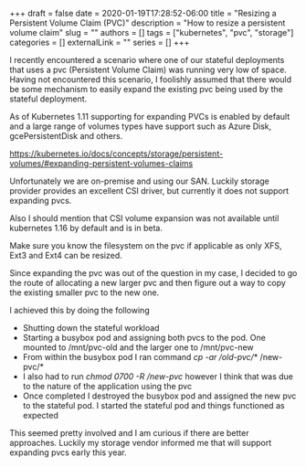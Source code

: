 +++ 
draft = false
date = 2020-01-19T17:28:52-06:00
title = "Resizing a Persistent Volume Claim (PVC)"
description = "How to resize a persistent volume claim"
slug = ""
authors = []
tags = ["kubernetes", "pvc", "storage"]
categories = []
externalLink = ""
series = []
+++

I recently encountered a scenario where one of our stateful deployments that uses a pvc (Persistent Volume Claim) was running very low of space.  Having not encountered this scenario, I foolishly assumed that there would be some mechanism to easily expand the existing pvc being used by the stateful deployment.

As of Kubernetes 1.11 supporting for expanding PVCs is enabled by default and a large range of volumes types have  support such as Azure Disk, gcePersistentDisk and others.

https://kubernetes.io/docs/concepts/storage/persistent-volumes/#expanding-persistent-volumes-claims

Unfortunately we are on-premise and using our SAN.  Luckily storage provider provides an excellent CSI driver, but currently it does not support expanding pvcs.

Also I should mention that CSI volume expansion was not available until kubernetes 1.16 by default and is in beta.

Make sure you know the filesystem on the pvc if applicable as only XFS, Ext3 and Ext4 can be resized.  

Since expanding the pvc was out of the question in my case, I decided to go the route of allocating a new larger pvc and then figure out a way to copy the existing smaller pvc to the new one.

I achieved this by doing the following

* Shutting down the stateful workload
* Starting a busybox pod and assigning both pvcs to the pod. One mounted to /mnt/pvc-old and the larger one to /mnt/pvc-new
* From within the busybox pod I ran command *cp -ar /old-pvc/** /new-pvc/*
* I also had to run *chmod 0700 -R /new-pvc* however I think that was due to the nature of the application using the pvc
* Once completed I destroyed the busybox pod and assigned the new pvc to the stateful pod.  I started the stateful pod and things functioned as expected

This seemed pretty involved and I am curious if there are better approaches.  Luckily my storage vendor informed me that will support expanding pvcs early this year.